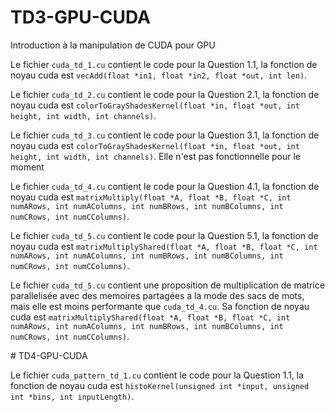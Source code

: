 # TD3-GPU-CUDA

Introduction à la manipulation de CUDA pour GPU

Le fichier `cuda_td_1.cu` contient le code pour la Question 1.1, la fonction de noyau cuda est
`vecAdd(float *in1, float *in2, float *out, int len)`.

Le fichier `cuda_td_2.cu` contient le code pour la Question 2.1, la fonction de noyau cuda est
`colorToGrayShadesKernel(float *in, float *out, int height, int width, int channels)`.

Le fichier `cuda_td_3.cu` contient le code pour la Question 3.1, la fonction de noyau cuda est
`colorToGrayShadesKernel(float *in, float *out, int height, int width, int channels)`. Elle n'est pas fonctionnelle
pour le moment

Le fichier `cuda_td_4.cu` contient le code pour la Question 4.1, la fonction de noyau cuda est
`matrixMultiply(float *A, float *B, float *C, int numARows,
                                int numAColumns, int numBRows,
                                int numBColumns, int numCRows,
                                int numCColumns)`.

Le fichier `cuda_td_5.cu` contient le code pour la Question 5.1, la fonction de noyau cuda est
`matrixMultiplyShared(float *A, float *B, float *C,
                                      int numARows, int numAColumns,
                                      int numBRows, int numBColumns,
                                      int numCRows, int numCColumns)`.
                                
Le fichier `cuda_td_5.cu` contient une proposition de multiplication de matrice parallelisée avec des memoires partagées
a la mode des sacs de mots, mais elle est moins performante que `cuda_td_4.cu`. Sa fonction de noyau cuda est
`matrixMultiplyShared(float *A, float *B, float *C,
                                      int numARows, int numAColumns,
                                      int numBRows, int numBColumns,
                                      int numCRows, int numCColumns)`.

# TD4-GPU-CUDA

Le fichier `cuda_pattern_td_1.cu` contient le code pour la Question 1.1, la fonction de noyau cuda est
`histoKernel(unsigned int *input, unsigned int *bins, int inputLength)`.